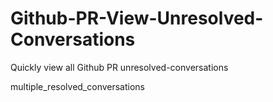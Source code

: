 # Github-PR-View-Unresolved-Conversations

Quickly view all Github PR unresolved-conversations

multiple_resolved_conversations
